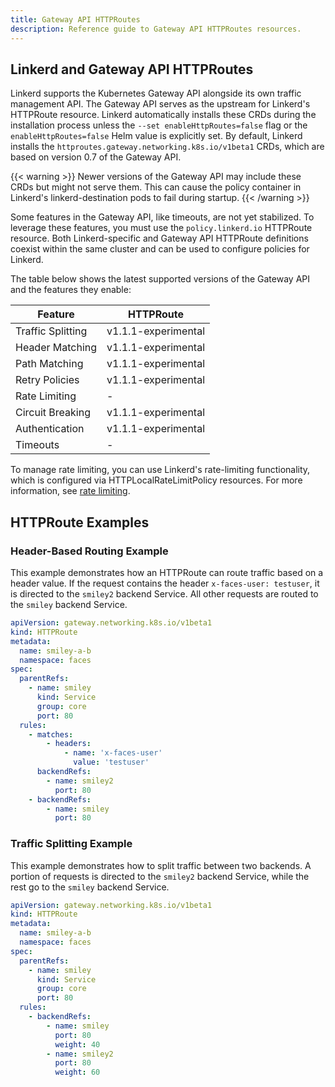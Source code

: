 ```yaml
---
title: Gateway API HTTPRoutes
description: Reference guide to Gateway API HTTPRoutes resources.
---
```


<!-- markdownlint-disable-file blanks-around-tables -->
<!-- markdownlint-disable-file table-column-count -->
<!-- markdownlint-disable-file table-pipe-style -->

## Linkerd and Gateway API HTTPRoutes

Linkerd supports the Kubernetes Gateway API alongside its own traffic management
API. The Gateway API serves as the upstream for Linkerd's HTTPRoute resource.
Linkerd automatically installs these CRDs during the installation process unless
the `--set enableHttpRoutes=false` flag or the `enableHttpRoutes=false` Helm
value is explicitly set. By default, Linkerd installs the
`httproutes.gateway.networking.k8s.io/v1beta1` CRDs, which are based on version
0.7 of the Gateway API.

{{< warning >}} Newer versions of the Gateway API may include these CRDs but
might not serve them. This can cause the policy container in Linkerd's
linkerd-destination pods to fail during startup. {{< /warning >}}

Some features in the Gateway API, like timeouts, are not yet stabilized. To
leverage these features, you must use the `policy.linkerd.io` HTTPRoute
resource. Both Linkerd-specific and Gateway API HTTPRoute definitions coexist
within the same cluster and can be used to configure policies for Linkerd.

The table below shows the latest supported versions of the Gateway API and the
features they enable:

| Feature           | HTTPRoute           |
| ----------------- | ------------------- |
| Traffic Splitting | v1.1.1-experimental |
| Header Matching   | v1.1.1-experimental |
| Path Matching     | v1.1.1-experimental |
| Retry Policies    | v1.1.1-experimental |
| Rate Limiting     | -                   |
| Circuit Breaking  | v1.1.1-experimental |
| Authentication    | v1.1.1-experimental |
| Timeouts          | -                   |

To manage rate limiting, you can use Linkerd's rate-limiting functionality, 
which is configured via HTTPLocalRateLimitPolicy resources. For more 
information, see [rate limiting](#rate-limiting).

## HTTPRoute Examples

### Header-Based Routing Example

This example demonstrates how an HTTPRoute can route traffic based on a header
value. If the request contains the header `x-faces-user: testuser`, it is
directed to the `smiley2` backend Service. All other requests are routed to the
`smiley` backend Service.

```yaml
apiVersion: gateway.networking.k8s.io/v1beta1
kind: HTTPRoute
metadata:
  name: smiley-a-b
  namespace: faces
spec:
  parentRefs:
    - name: smiley
      kind: Service
      group: core
      port: 80
  rules:
    - matches:
        - headers:
            - name: 'x-faces-user'
              value: 'testuser'
      backendRefs:
        - name: smiley2
          port: 80
    - backendRefs:
        - name: smiley
          port: 80
```

### Traffic Splitting Example

This example demonstrates how to split traffic between two backends. A portion
of requests is directed to the `smiley2` backend Service, while the rest go to
the `smiley` backend Service.

```yaml
apiVersion: gateway.networking.k8s.io/v1beta1
kind: HTTPRoute
metadata:
  name: smiley-a-b
  namespace: faces
spec:
  parentRefs:
    - name: smiley
      kind: Service
      group: core
      port: 80
  rules:
    - backendRefs:
        - name: smiley
          port: 80
          weight: 40
        - name: smiley2
          port: 80
          weight: 60
```

[Gateway API]: https://gateway-api.sigs.k8s.io/
[ns-boundaries]:
  https://gateway-api.sigs.k8s.io/geps/gep-1426/#namespace-boundaries

